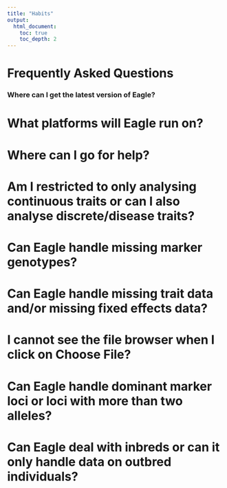 ```yaml
---
title: "Habits"
output:
  html_document:
    toc: true
    toc_depth: 2
---
```


Frequently Asked Questions
==========================

### Where can I get the latest version of Eagle? 

# What platforms will Eagle run on? 

# Where can I go for help?  

# Am I restricted to only analysing continuous traits or can I also analyse discrete/disease traits?

# Can Eagle handle missing marker genotypes? 

# Can Eagle handle missing trait data and/or missing fixed effects data?

# I cannot see the file browser when I click on Choose File?

# Can Eagle handle dominant marker loci or loci with more than two alleles?

# Can Eagle deal with inbreds or can it only handle data on outbred individuals?




